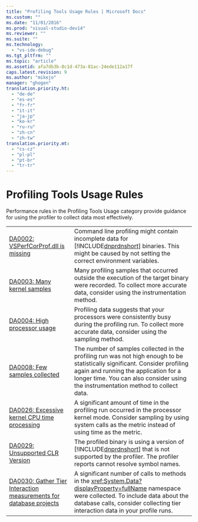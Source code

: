 ```yaml
---
title: "Profiling Tools Usage Rules | Microsoft Docs"
ms.custom: ""
ms.date: "11/01/2016"
ms.prod: "visual-studio-dev14"
ms.reviewer: ""
ms.suite: ""
ms.technology: 
  - "vs-ide-debug"
ms.tgt_pltfrm: ""
ms.topic: "article"
ms.assetid: afa7db3b-8c1d-473a-81ac-24ede112a17f
caps.latest.revision: 9
ms.author: "mikejo"
manager: "ghogen"
translation.priority.ht: 
  - "de-de"
  - "es-es"
  - "fr-fr"
  - "it-it"
  - "ja-jp"
  - "ko-kr"
  - "ru-ru"
  - "zh-cn"
  - "zh-tw"
translation.priority.mt: 
  - "cs-cz"
  - "pl-pl"
  - "pt-br"
  - "tr-tr"
---
```

# Profiling Tools Usage Rules
Performance rules in the Profiling Tools Usage category provide guidance for using the profiler to collect data most effectively.  
  
|||  
|-|-|  
|[DA0002: VSPerfCorProf.dll is missing](../profiling/da0002-vsperfcorprof-dll-is-missing.md)|Command line profiling might contain incomplete data for [!INCLUDE[dnprdnshort](../code-quality/includes/dnprdnshort_md.md)] binaries. This might be caused by not setting the correct environment variables.|  
|[DA0003: Many kernel samples](../profiling/da0003-many-kernel-samples.md)|Many profiling samples that occurred outside the execution of the target binary were recorded. To collect more accurate data, consider using the instrumentation method.|  
|[DA0004: High processor usage](../profiling/da0004-high-processor-usage.md)|Profiling data suggests that your processors were consistently busy during the profiling run. To collect more accurate data, consider using the sampling method.|  
|[DA0008: Few samples collected](../profiling/da0008-few-samples-collected.md)|The number of samples collected in the profiling run was not high enough to be statistically significant. Consider profiling again and running the application for a longer time. You can also consider using the instrumentation method to collect data.|  
|[DA0026: Excessive kernel CPU time processing](../profiling/da0026-excessive-kernel-cpu-time-processing.md)|A significant amount of time in the profiling run occurred in the processor kernel mode. Consider sampling by using system calls as the metric instead of using time as the metric.|  
|[DA0029: Unsupported CLR Version](../profiling/da0029-unsupported-clr-version.md)|The profiled binary is using a version of [!INCLUDE[dnprdnshort](../code-quality/includes/dnprdnshort_md.md)] that is not supported by the profiler. The profiler reports cannot resolve symbol names.|  
|[DA0030: Gather Tier Interaction measurements for database projects](../profiling/da0030-gather-tier-interaction-measurements-for-database-projects.md)|A significant number of calls to methods in the <xref:System.Data?displayProperty=fullName> namespace were collected. To include data about the database calls, consider collecting tier interaction data in your profile runs.|